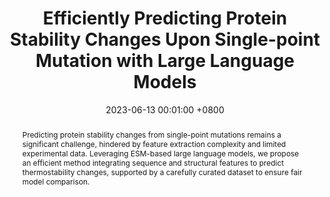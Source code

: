 ---
title:          "Efficiently Predicting Protein Stability Changes Upon Single-point Mutation with Large Language Models"
date:           2023-06-13 00:01:00 +0800
selected:       true
pub:            "Arxiv"
pub_date:       "2023"
abstract: >-
 Predicting protein stability changes from single-point mutations remains a significant challenge, hindered by feature extraction complexity and limited experimental data. Leveraging ESM-based large language models, we propose an efficient method integrating sequence and structural features to predict thermostability changes, supported by a carefully curated dataset to ensure fair model comparison.
cover:          /assets/images/covers/ddg.png
authors:
- <b>Yijie Zhang</b>
- Zhangyang Gao
- Cheng Tan
- Stan Z. Li#

links:
  Paper: https://arxiv.org/abs/2312.04019
---